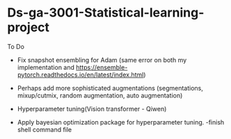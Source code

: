 # Ds-ga-3001-Statistical-learning-project

To Do
- Fix snapshot ensembling for Adam (same error on both my implementation and https://ensemble-pytorch.readthedocs.io/en/latest/index.html)
- Perhaps add more sophisticated augmentations (segmentations, mixup/cutmix, random augmentation, auto augmentation)
- Hyperparameter tuning(Vision transformer - Qiwen)

- Apply bayesian optimization package for hyperparameter tuning.
-finish shell command file 
